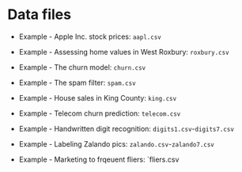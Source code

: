 # Data files

* Example - Apple Inc. stock prices: `aapl.csv`

* Example - Assessing home values in West Roxbury: `roxbury.csv`

* Example - The churn model: `churn.csv`

* Example - The spam filter: `spam.csv`

* Example - House sales in King County: `king.csv`

* Example - Telecom churn prediction: `telecom.csv`

* Example - Handwritten digit recognition: `digits1.csv`-`digits7.csv` 

* Example - Labeling Zalando pics: `zalando.csv`-`zalando7.csv`

* Example - Marketing to frqeuent fliers: `fliers.csv
